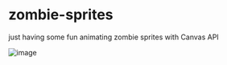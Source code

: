 # zombie-sprites
just having some fun animating zombie sprites with Canvas API

![image](https://github.com/JamarTG/zombie-sprites/assets/71823011/a7fb0343-4a0e-4a42-9b17-2614545ce8f9)

